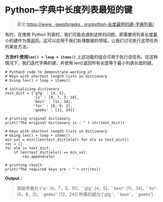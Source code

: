 # Python–字典中长度列表最短的键

> 原文:[https://www . geesforgeks . org/python-长度最短的键-字典列表/](https://www.geeksforgeeks.org/python-keys-with-shortest-length-lists-in-dictionary/)

有时，在使用 Python 列表时，我们可能会遇到这样的问题，即需要将列表长度最小的键作为值返回。这可以应用于我们处理数据的领域。让我们讨论执行这项任务的某些方法。

**方法#1:使用`len() + loop + items()`**
上述功能的组合可用于执行该任务。在这种情况下，我们迭代字典的键，并使用 len()返回所有长度等于最小列表长度的键。

```
# Python3 code to demonstrate working of 
# Keys with shortest length lists in dictionary
# Using len() + loop + items()

# initializing dictionary
test_dict = {'gfg' : [4, 5],
             'is' : [9, 7, 3, 10],
             'best' : [11, 34],
             'for' : [6, 8, 2], 
             'geeks' : [12, 24]}

# printing original dictionary
print("The original dictionary is : " + str(test_dict))

# Keys with shortest length lists in dictionary
# Using len() + loop + items()
min_val = min([len(test_dict[ele]) for ele in test_dict])
res = []
for ele in test_dict:
    if len(test_dict[ele]) == min_val:
        res.append(ele)

# printing result 
print("The required keys are : " + str(res)) 
```

**Output :**

> 原始字典为:{'is': [9，7，3，10]，' gfg': [4，5]，' best': [11，34]，' for': [6，8，2]，' geeks': [12，24]}
> 所需的键为:['gfg '，' best '，' geeks']